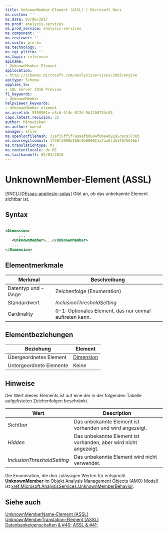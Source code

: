 ```yaml
---
title: UnknownMember-Element (ASSL) | Microsoft Docs
ms.custom: ''
ms.date: 03/06/2017
ms.prod: analysis-services
ms.prod_service: analysis-services
ms.component: ''
ms.reviewer: ''
ms.suite: pro-bi
ms.technology: ''
ms.tgt_pltfrm: ''
ms.topic: reference
apiname:
- UnknownMember Element
apilocation:
- http://schemas.microsoft.com/analysisservices/2003/engine
apitype: Schema
applies_to:
- SQL Server 2016 Preview
f1_keywords:
- UnknownMember
helpviewer_keywords:
- UnknownMember element
ms.assetid: 5558961e-e3c6-4f4e-817d-5b12b0734c03
caps.latest.revision: 35
author: Minewiskan
ms.author: owend
manager: kfile
ms.openlocfilehash: 31af35ff5f7a99afbd884f0be409295cec93730b
ms.sourcegitcommit: 1740f3090b168c0e809611a7aa6fd514075616bf
ms.translationtype: MT
ms.contentlocale: de-DE
ms.lasthandoff: 05/03/2018
---
```

# <a name="unknownmember-element-assl"></a>UnknownMember-Element (ASSL)
[!INCLUDE[ssas-appliesto-sqlas](../../../includes/ssas-appliesto-sqlas.md)]
  Gibt an, ob das unbekannte Element sichtbar ist.  
  
## <a name="syntax"></a>Syntax  
  
```xml  
  
<Dimension>  
      ...  
   <UnknownMember>...</UnknownMember>  
   ...  
</Dimension>  
```  
  
## <a name="element-characteristics"></a>Elementmerkmale  
  
|Merkmal|Beschreibung|  
|--------------------|-----------------|  
|Datentyp und -länge|Zeichenfolge (Enumeration)|  
|Standardwert|*InclusionThresholdSetting*|  
|Cardinality|0-1: Optionales Element, das nur einmal auftreten kann.|  
  
## <a name="element-relationships"></a>Elementbeziehungen  
  
|Beziehung|Element|  
|------------------|-------------|  
|Übergeordnetes Element|[Dimension](../../../analysis-services/scripting/objects/dimension-element-assl.md)|  
|Untergeordnete Elemente|Keine|  
  
## <a name="remarks"></a>Hinweise  
 Der Wert dieses Elements ist auf eine der in der folgenden Tabelle aufgelisteten Zeichenfolgen beschränkt.  
  
|Wert|Description|  
|-----------|-----------------|  
|*Sichtbar*|Das unbekannte Element ist vorhanden und wird angezeigt.|  
|*Hidden*|Das unbekannte Element ist vorhanden, aber wird nicht angezeigt.|  
|*InclusionThresholdSetting*|Das unbekannte Element wird nicht verwendet.|  
  
 Die Enumeration, die den zulässigen Werten für entspricht **UnknownMember** im Objekt Analysis Management Objects (AMO) Modell ist <xref:Microsoft.AnalysisServices.UnknownMemberBehavior>.  
  
## <a name="see-also"></a>Siehe auch  
 [UnknownMemberName-Element &#40;ASSL&#41;](../../../analysis-services/scripting/properties/unknownmembername-element-assl.md)   
 [UnknownMemberTranslation-Element &#40;ASSL&#41;](../../../analysis-services/scripting/objects/unknownmembertranslation-element-assl.md)   
 [Datenbankeigenschaften & #40; ASSL & #41;](../../../analysis-services/scripting/properties/properties-assl.md)  
  
  
